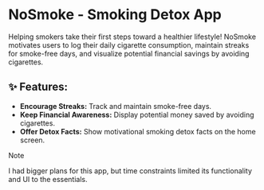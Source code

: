 # NoSmoke - Smoking Detox App

Helping smokers take their first steps toward a healthier lifestyle! NoSmoke motivates users to log their daily cigarette consumption, maintain streaks for smoke-free days, and visualize potential financial savings by avoiding cigarettes.

## ✨ Features:
- **Encourage Streaks:** Track and maintain smoke-free days.
- **Keep Financial Awareness:** Display potential money saved by avoiding cigarettes.
- **Offer Detox Facts:** Show motivational smoking detox facts on the home screen.

> [!NOTE]
> I had bigger plans for this app, but time constraints limited its functionality and UI to the essentials.
